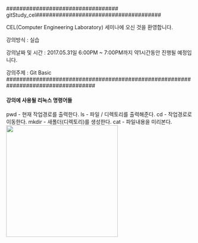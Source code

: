 ################################## gitStudy_cel######################################

  CEL(Computer Engineering Laboratory) 세미나에 오신 것을 환영합니다.

  강의방식 : 실습

  강의날짜 및 시간 : 2017.05.31일 6:00PM ~ 7:00PM까지 약1시간동안 진행될 예정입니다.

  강의주제 : Git Basic
###################################################################################
  
 #### 강의에 사용될 리눅스 명령어들 #### 
 pwd - 현재 작업경로를 출력한다. 
 ls - 파일 / 디렉토리를 출력해준다. 
 cd - 작업경로로 이동한다.
 mkdir - 새폴더(디렉토리)를 생성한다. 
 cat - 파일내용을 미리본다.
<img src = "https://octodex.github.com/images/mountietocat.png" height=300 width=300>
